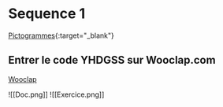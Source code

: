 # Sequence 1

[Pictogrammes](./2_ASSP_Chimie_Jeu-Pictogrammes.pdf){:target="_blank"}

## Entrer le code YHDGSS sur Wooclap.com

[Wooclap](https://www.wooclap.com)

![[Doc.png]]
![[Exercice.png]]
